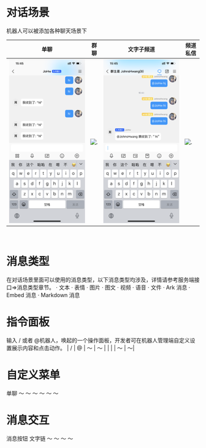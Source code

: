 # 对话场景
 机器人可以被添加各种聊天场景下


| 单聊                  | 群聊 | 文字子频道 | 频道私信 |
| --------------------- | ---- | ---------- | -------- |
| ![.](/docs/img/image002.png) |   ![.](/docs/img/image003.png)   |    ![.](/docs/img/image004.png)        |      ![.](/docs/img/image005.png)    |

​	 	 	 

# 消息类型
在对话场景里面可以使用的消息类型，以下消息类型均涉及，详情请参考服务端接口=>消息类型章节。
·	文本
·	表情
·	图片
·	图文
·	视频
·	语音
·	文件
·	Ark 消息
·	Embed 消息
·	Markdown 消息

# 指令面板
输入 / 或者 @机器人，唤起的一个操作面板，开发者可在机器人管理端自定义设置展示内容和点击动作。
| / | @ | ～ | ～ |
|  |  |  ～ | ～|
# 自定义菜单

单聊	～	～	～
 	～	～	～
# 消息交互

消息按钮	文字链	～	～
 	 	～	～
